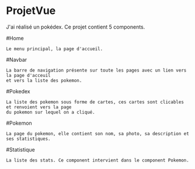 # ProjetVue

J'ai réalisé un pokédex.
Ce projet contient 5 components.

#Home

	Le menu principal, la page d'accueil.

#Navbar

	La barre de navigation présente sur toute les pages avec un lien vers la page d'acceuil 
	et vers la liste des pokemon. 

#Pokedex 

	La liste des pokemon sous forme de cartes, ces cartes sont clicables et renvoient vers la page
	du pokemon sur lequel on a cliqué.

#Pokemon

	La page du pokemon, elle contient son nom, sa photo, sa description et ses statistiques.

#Statistique

	La liste des stats. Ce component intervient dans le component Pokemon.
